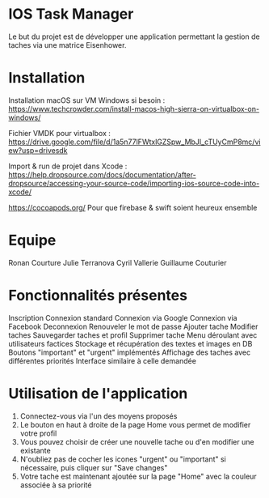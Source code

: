 # IOS Task Manager
Le but du projet est de développer une application permettant la gestion de taches via une matrice Eisenhower.

# Installation
Installation macOS sur VM Windows si besoin :
https://www.techcrowder.com/install-macos-high-sierra-on-virtualbox-on-windows/

Fichier VMDK pour virtualbox :
https://drive.google.com/file/d/1a5n77lFWtxlGZSpw_MbJI_cTUyCmP8mc/view?usp=drivesdk

Import & run de projet dans Xcode : 
https://help.dropsource.com/docs/documentation/after-dropsource/accessing-your-source-code/importing-ios-source-code-into-xcode/

https://cocoapods.org/
Pour que firebase & swift soient heureux ensemble

# Equipe
Ronan Courture
Julie Terranova
Cyril Vallerie
Guillaume Couturier

# Fonctionnalités présentes
Inscription
Connexion standard
Connexion via Google
Connexion via Facebook
Deconnexion
Renouveler le mot de passe
Ajouter tache
Modifier taches
Sauvegarder taches et profil
Supprimer tache
Menu déroulant avec utilisateurs factices
Stockage et récupération des textes et images en DB
Boutons "important" et "urgent" implémentés
Affichage des taches avec différentes priorités
Interface similaire à celle demandée

# Utilisation de l'application
1. Connectez-vous via l'un des moyens proposés
2. Le bouton en haut à droite de la page Home vous permet de modifier votre profil
3. Vous pouvez choisir de créer une nouvelle tache ou d'en modifier une existante
4. N'oubliez pas de cocher les icones "urgent" ou "important" si nécessaire, puis cliquer sur "Save changes"
5. Votre tache est maintenant ajoutée sur la page "Home" avec la couleur associée à sa priorité

